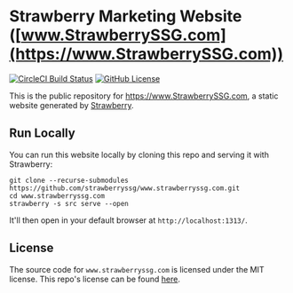 # Strawberry Marketing Website ([www.StrawberrySSG.com](https://www.StrawberrySSG.com))
[![CircleCI Build Status](https://circleci.com/gh/strawberryssg/www.strawberryssg.com.svg?style=shield)](https://circleci.com/gh/strawberryssg/www.strawberryssg.com) [![GitHub License](https://img.shields.io/badge/license-MIT-blue.svg)](https://raw.githubusercontent.com/strawberryssg/www.strawberryssg.com/master/LICENSE)

This is the public repository for <https://www.StrawberrySSG.com>, a static website generated by [Strawberry](https://github.com/strawberryssg/strawberry-v0).


## Run Locally

You can run this website locally by cloning this repo and serving it with Strawberry:

```
git clone --recurse-submodules https://github.com/strawberryssg/www.strawberryssg.com.git
cd www.strawberryssg.com
strawberry -s src serve --open
```

It'll then open in your default browser at `http://localhost:1313/`.


## License

The source code for `www.strawberryssg.com` is licensed under the MIT license.
This repo's license can be found [here](./LICENSE).
